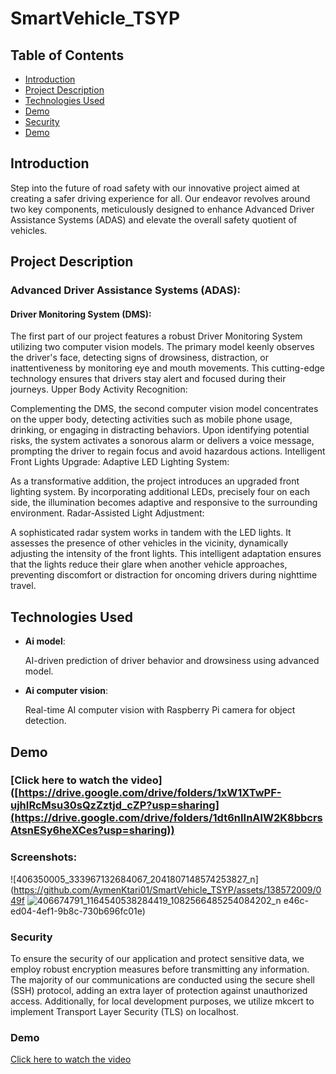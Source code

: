 # SmartVehicle_TSYP

## Table of Contents

- [Introduction](#introduction)
- [Project Description](#project-description)
- [Technologies Used](#technologies-used)
- [Demo](#demo)
- [Security](#security)
- [Demo](#demo)

## Introduction

Step into the future of road safety with our innovative project aimed at creating a safer driving experience for all. Our endeavor revolves around two key components, meticulously designed to enhance Advanced Driver Assistance Systems (ADAS) and elevate the overall safety quotient of vehicles.



## Project Description

### Advanced Driver Assistance Systems (ADAS):
#### Driver Monitoring System (DMS):

The first part of our project features a robust Driver Monitoring System utilizing two computer vision models. The primary model keenly observes the driver's face, detecting signs of drowsiness, distraction, or inattentiveness by monitoring eye and mouth movements. This cutting-edge technology ensures that drivers stay alert and focused during their journeys.
Upper Body Activity Recognition:

Complementing the DMS, the second computer vision model concentrates on the upper body, detecting activities such as mobile phone usage, drinking, or engaging in distracting behaviors. Upon identifying potential risks, the system activates a sonorous alarm or delivers a voice message, prompting the driver to regain focus and avoid hazardous actions.
Intelligent Front Lights Upgrade:
Adaptive LED Lighting System:

As a transformative addition, the project introduces an upgraded front lighting system. By incorporating additional LEDs, precisely four on each side, the illumination becomes adaptive and responsive to the surrounding environment.
Radar-Assisted Light Adjustment:

A sophisticated radar system works in tandem with the LED lights. It assesses the presence of other vehicles in the vicinity, dynamically adjusting the intensity of the front lights. This intelligent adaptation ensures that the lights reduce their glare when another vehicle approaches, preventing discomfort or distraction for oncoming drivers during nighttime travel.

## Technologies Used

- **Ai model**:

   AI-driven prediction of driver behavior and drowsiness using advanced model.
- **Ai computer vision**:

   Real-time AI computer vision with Raspberry Pi camera for object detection.


## Demo
### [Click here to watch the video] ([https://drive.google.com/drive/folders/1xW1XTwPF-ujhIRcMsu30sQzZztjd_cZP?usp=sharing](https://drive.google.com/drive/folders/1dt6nIInAlW2K8bbcrsAtsnESy6heXCes?usp=sharing))

### Screenshots:
![406350005_333967132684067_2041807148574253827_n](https://github.com/AymenKtari01/SmartVehicle_TSYP/assets/138572009/049f
![406674791_1164540538284419_1082566485254084202_n](https://github.com/AymenKtari01/SmartVehicle_TSYP/assets/138572009/88334eb3-1bbd-427f-accf-b5797cffd2f2)
e46c-ed04-4ef1-9b8c-730b696fc01e)

### Security 

To ensure the security of our application and protect sensitive data, we employ robust encryption measures before transmitting any information. The majority of our communications are conducted using the secure shell (SSH) protocol, adding an extra layer of protection against unauthorized access. Additionally, for local development purposes, we utilize mkcert to implement Transport Layer Security (TLS) on localhost. 


### Demo 

[Click here to watch the video](https://drive.google.com/drive/folders/1xW1XTwPF-ujhIRcMsu30sQzZztjd_cZP?usp=sharing)
